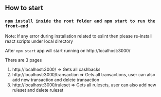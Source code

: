 ## How to start

### `npm install inside the root folder and npm start to run the front-end`

Note: If any error during installation related to eslint then please re-install react scripts under local directory

After `npm start` app will start running on http://localhost:3000/

There are 3 pages
1. http://localhost:3000/ => Gets all cashbacks
2. http://localhost:3000/transaction => Gets all transactions, user can also add new transaction and delete          transaction
3. http://localhost:3000/ruleset => Gets all rulesets, user can also add new ruleset and delete ruleset


